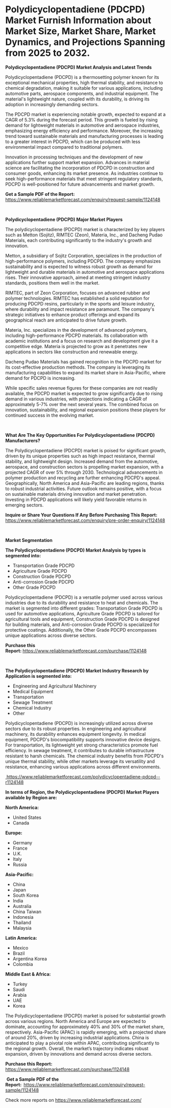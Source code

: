<p><h1>Polydicyclopentadiene (PDCPD) Market Furnish Information about Market Size, Market Share, Market Dynamics, and Projections Spanning from 2025 to 2032.</h1></p><p><strong>Polydicyclopentadiene (PDCPD) Market Analysis and Latest Trends</strong></p>
<p><p>Polydicyclopentadiene (PDCPD) is a thermosetting polymer known for its exceptional mechanical properties, high thermal stability, and resistance to chemical degradation, making it suitable for various applications, including automotive parts, aerospace components, and industrial equipment. The material's lightweight nature, coupled with its durability, is driving its adoption in increasingly demanding sectors.</p><p>The PDCPD market is experiencing notable growth, expected to expand at a CAGR of 5.3% during the forecast period. This growth is fueled by rising demand for lightweight materials in automotive and aerospace industries, emphasizing energy efficiency and performance. Moreover, the increasing trend toward sustainable materials and manufacturing processes is leading to a greater interest in PDCPD, which can be produced with less environmental impact compared to traditional polymers.</p><p>Innovation in processing techniques and the development of new applications further support market expansion. Advances in material science are facilitating the incorporation of PDCPD in construction and consumer goods, enhancing its market presence. As industries continue to seek high-performance materials that meet stringent regulatory standards, PDCPD is well-positioned for future advancements and market growth.</p></p>
<p><strong>Get a Sample PDF of the Report:&nbsp;</strong> <a href="https://www.reliablemarketforecast.com/enquiry/request-sample/1124148?utm_campaign=2730&utm_medium=2&utm_source=Github&utm_content=ia&utm_term=02042025&utm_id=polydicyclopentadiene-pdcpd">https://www.reliablemarketforecast.com/enquiry/request-sample/1124148</a></p>
<p>&nbsp;</p>
<p><strong>Polydicyclopentadiene (PDCPD) Major Market Players</strong></p>
<p><p>The polydicyclopentadiene (PDCPD) market is characterized by key players such as Metton (Sojitz), RIMTEC (Zeon), Materia, Inc., and Dacheng Pudao Materials, each contributing significantly to the industry's growth and innovation.</p><p>Metton, a subsidiary of Sojitz Corporation, specializes in the production of high-performance polymers, including PDCPD. The company emphasizes sustainability and is expected to witness robust growth as demand for lightweight and durable materials in automotive and aerospace applications rises. Their innovative approach, aimed at meeting stringent industry standards, positions them well in the market.</p><p>RIMTEC, part of Zeon Corporation, focuses on advanced rubber and polymer technologies. RIMTEC has established a solid reputation for producing PDCPD resins, particularly in the sports and leisure industry, where durability and impact resistance are paramount. The company's strategic initiatives to enhance product offerings and expand its geographical reach are anticipated to drive future growth.</p><p>Materia, Inc. specializes in the development of advanced polymers, including high-performance PDCPD materials. Its collaboration with academic institutions and a focus on research and development give it a competitive edge. Materia is projected to grow as it penetrates new applications in sectors like construction and renewable energy.</p><p>Dacheng Pudao Materials has gained recognition in the PDCPD market for its cost-effective production methods. The company is leveraging its manufacturing capabilities to expand its market share in Asia-Pacific, where demand for PDCPD is increasing.</p><p>While specific sales revenue figures for these companies are not readily available, the PDCPD market is expected to grow significantly due to rising demand in various industries, with projections indicating a CAGR of approximately 5-7% over the next several years. The combined focus on innovation, sustainability, and regional expansion positions these players for continued success in the evolving market.</p></p>
<p>&nbsp;</p>
<p><strong>What Are The Key Opportunities For Polydicyclopentadiene (PDCPD) Manufacturers?</strong></p>
<p><p>The Polydicyclopentadiene (PDCPD) market is poised for significant growth, driven by its unique properties such as high impact resistance, thermal stability, and lightweight design. Increased demand from the automotive, aerospace, and construction sectors is propelling market expansion, with a projected CAGR of over 5% through 2030. Technological advancements in polymer production and recycling are further enhancing PDCPD's appeal. Geographically, North America and Asia-Pacific are leading regions, thanks to robust industrial activities. Future outlook remains positive, with a focus on sustainable materials driving innovation and market penetration. Investing in PDCPD applications will likely yield favorable returns in emerging sectors.</p></p>
<p><strong>Inquire or Share Your Questions If Any Before Purchasing This Report:</strong> <a href="https://www.reliablemarketforecast.com/enquiry/pre-order-enquiry/1124148?utm_campaign=2730&utm_medium=2&utm_source=Github&utm_content=ia&utm_term=02042025&utm_id=polydicyclopentadiene-pdcpd">https://www.reliablemarketforecast.com/enquiry/pre-order-enquiry/1124148</a></p>
<p>&nbsp;</p>
<p><strong>Market Segmentation</strong></p>
<p><strong>The Polydicyclopentadiene (PDCPD) Market Analysis by types is segmented into:</strong></p>
<p><ul><li>Transportation Grade PDCPD</li><li>Agriculture Grade PDCPD</li><li>Construction Grade PDCPD</li><li>Anti-corrosion Grade PDCPD</li><li>Other Grade PDCPD</li></ul></p>
<p><p>Polydicyclopentadiene (PDCPD) is a versatile polymer used across various industries due to its durability and resistance to heat and chemicals. The market is segmented into different grades: Transportation Grade PDCPD is used for automotive applications, Agriculture Grade PDCPD is tailored for agricultural tools and equipment, Construction Grade PDCPD is designed for building materials, and Anti-corrosion Grade PDCPD is specialized for protective coatings. Additionally, the Other Grade PDCPD encompasses unique applications across diverse sectors.</p></p>
<p><strong>Purchase this Report:&nbsp;</strong><a href="https://www.reliablemarketforecast.com/purchase/1124148?utm_campaign=2730&utm_medium=2&utm_source=Github&utm_content=ia&utm_term=02042025&utm_id=polydicyclopentadiene-pdcpd">https://www.reliablemarketforecast.com/purchase/1124148</a></p>
<p>&nbsp;</p>
<p><strong>The Polydicyclopentadiene (PDCPD) Market Industry Research by Application is segmented into:</strong></p>
<p><ul><li>Engineering and Agricultural Machinery</li><li>Medical Equipment</li><li>Transportation</li><li>Sewage Treatment</li><li>Chemical Industry</li><li>Other</li></ul></p>
<p><p>Polydicyclopentadiene (PDCPD) is increasingly utilized across diverse sectors due to its robust properties. In engineering and agricultural machinery, its durability enhances equipment longevity. In medical equipment, PDCPD's biocompatibility supports innovative device designs. For transportation, its lightweight yet strong characteristics promote fuel efficiency. In sewage treatment, it contributes to durable infrastructure resistant to harsh chemicals. The chemical industry benefits from PDCPD's unique thermal stability, while other markets leverage its versatility and resistance, enhancing various applications across different environments.</p></p>
<p><a href="https://www.reliablemarketforecast.com/polydicyclopentadiene-pdcpd--r1124148?utm_campaign=2730&utm_medium=2&utm_source=Github&utm_content=ia&utm_term=02042025&utm_id=polydicyclopentadiene-pdcpd">&nbsp;https://www.reliablemarketforecast.com/polydicyclopentadiene-pdcpd--r1124148</a></p>
<p><strong>In terms of Region, the Polydicyclopentadiene (PDCPD) Market Players available by Region are:</strong></p>
<p>
    <p> <strong> North America: </strong>
        <ul>
            <li>United States</li>
            <li>Canada</li>
        </ul>
        </p> 
    <p> <strong> Europe: </strong>
        <ul>
            <li>Germany</li>
            <li>France</li>
            <li>U.K.</li>
            <li>Italy</li>
            <li>Russia</li>
        </ul>
        </p> 
    <p> <strong> Asia-Pacific: </strong>
        <ul>
            <li>China</li>
            <li>Japan</li>
            <li>South Korea</li>
            <li>India</li>
            <li>Australia</li>
            <li>China Taiwan</li>
            <li>Indonesia</li>
            <li>Thailand</li>
            <li>Malaysia</li>
        </ul>
        </p> 
    <p> <strong> Latin America: </strong>
        <ul>
            <li>Mexico</li>
            <li>Brazil</li>
            <li>Argentina Korea</li>
            <li>Colombia</li>
        </ul>
        </p> 
    <p> <strong> Middle East & Africa: </strong>
        <ul>
            <li>Turkey</li>
            <li>Saudi</li>
            <li>Arabia</li>
            <li>UAE</li>
            <li>Korea</li>
        </ul>
    </p>
    </p>
<p><p>The Polydicyclopentadiene (PDCPD) market is poised for substantial growth across various regions. North America and Europe are expected to dominate, accounting for approximately 40% and 30% of the market share, respectively. Asia-Pacific (APAC) is rapidly emerging, with a projected share of around 20%, driven by increasing industrial applications. China is anticipated to play a pivotal role within APAC, contributing significantly to the regional growth. Overall, the market’s trajectory indicates robust expansion, driven by innovations and demand across diverse sectors.</p></p>
<p><strong>Purchase this Report: </strong><a href="https://www.reliablemarketforecast.com/purchase/1124148?utm_campaign=2730&utm_medium=2&utm_source=Github&utm_content=ia&utm_term=02042025&utm_id=polydicyclopentadiene-pdcpd">https://www.reliablemarketforecast.com/purchase/1124148</a></p>
<p>&nbsp;<strong>Get a Sample PDF of the Report:&nbsp;&nbsp;</strong><a href="https://www.reliablemarketforecast.com/enquiry/request-sample/1124148?utm_campaign=2730&utm_medium=2&utm_source=Github&utm_content=ia&utm_term=02042025&utm_id=polydicyclopentadiene-pdcpd">https://www.reliablemarketforecast.com/enquiry/request-sample/1124148</a></p>
<p><strong></strong></p>
<p>Check more reports on <a href="https://www.reliablemarketforecast.com/?utm_campaign=2730&utm_medium=2&utm_source=Github&utm_content=ia&utm_term=02042025&utm_id=polydicyclopentadiene-pdcpd">https://www.reliablemarketforecast.com/</a></p>